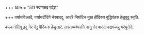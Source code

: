 +++
title = "511 स्वागतद उद्देश"

+++
पर्यायविल्लदॆ, पर्यायदॊंदिगॆ नेरवादद्दु. आदरॆ निघंटिन मुख हॊंदिरुव बुद्धिवंतरु हेळुवुदु स्मृति.

कल्कनॊंदिगू इदु नेर ऎंदु वैदिकरु हेळुत्तारॆ. तारतम्यक्कागि नानु नेर वादद पद्यगळन्नु बरॆयुत्तेनॆ.

